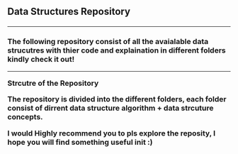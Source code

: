 <h2>Data Structures Repository
<hr>
<h3>The following repository consist of all the avaialable data strucutres with thier code and explaination in different folders kindly check it out!

<hr>

<b> Strcutre of the Repository
<br>
<p> The repository is divided into the different folders, each folder consist of dirrent data structure algorithm + data strcuture concepts.

<br>

<b> I would Highly recommend you to pls explore the reposity, I hope you will find something useful init :)
